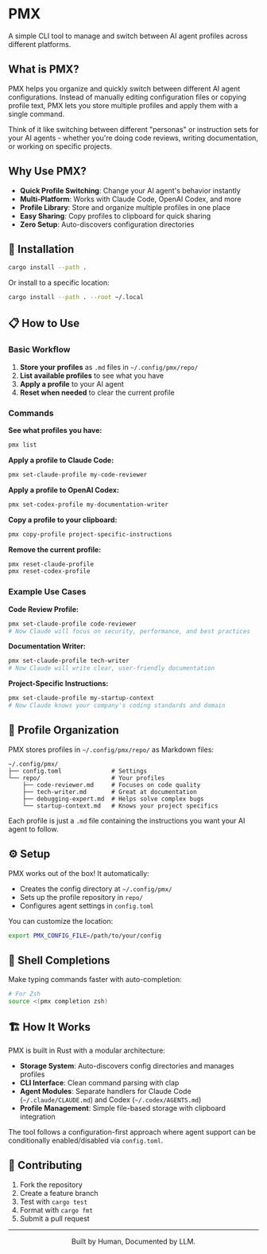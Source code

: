 # PMX

A simple CLI tool to manage and switch between AI agent profiles across different platforms.

## What is PMX?

PMX helps you organize and quickly switch between different AI agent configurations. Instead of manually editing configuration files or copying profile text, PMX lets you store multiple profiles and apply them with a single command.

Think of it like switching between different "personas" or instruction sets for your AI agents - whether you're doing code reviews, writing documentation, or working on specific projects.

## Why Use PMX?

- **Quick Profile Switching**: Change your AI agent's behavior instantly
- **Multi-Platform**: Works with Claude Code, OpenAI Codex, and more
- **Profile Library**: Store and organize multiple profiles in one place
- **Easy Sharing**: Copy profiles to clipboard for quick sharing
- **Zero Setup**: Auto-discovers configuration directories

## 🚀 Installation

```bash
cargo install --path .
```

Or install to a specific location:
```bash
cargo install --path . --root ~/.local
```

## 📋 How to Use

### Basic Workflow

1. **Store your profiles** as `.md` files in `~/.config/pmx/repo/`
2. **List available profiles** to see what you have
3. **Apply a profile** to your AI agent
4. **Reset when needed** to clear the current profile

### Commands

**See what profiles you have:**
```bash
pmx list
```

**Apply a profile to Claude Code:**
```bash
pmx set-claude-profile my-code-reviewer
```

**Apply a profile to OpenAI Codex:**
```bash
pmx set-codex-profile my-documentation-writer
```

**Copy a profile to your clipboard:**
```bash
pmx copy-profile project-specific-instructions
```

**Remove the current profile:**
```bash
pmx reset-claude-profile
pmx reset-codex-profile
```

### Example Use Cases

**Code Review Profile:**
```bash
pmx set-claude-profile code-reviewer
# Now Claude will focus on security, performance, and best practices
```

**Documentation Writer:**
```bash
pmx set-claude-profile tech-writer
# Now Claude will write clear, user-friendly documentation
```

**Project-Specific Instructions:**
```bash
pmx set-claude-profile my-startup-context
# Now Claude knows your company's coding standards and domain
```

## 📁 Profile Organization

PMX stores profiles in `~/.config/pmx/repo/` as Markdown files:

```
~/.config/pmx/
├── config.toml              # Settings
└── repo/                    # Your profiles
    ├── code-reviewer.md     # Focuses on code quality
    ├── tech-writer.md       # Great at documentation
    ├── debugging-expert.md  # Helps solve complex bugs
    └── startup-context.md   # Knows your project specifics
```

Each profile is just a `.md` file containing the instructions you want your AI agent to follow.

## ⚙️ Setup

PMX works out of the box! It automatically:
- Creates the config directory at `~/.config/pmx/`
- Sets up the profile repository in `repo/`
- Configures agent settings in `config.toml`

You can customize the location:
```bash
export PMX_CONFIG_FILE=/path/to/your/config
```

## 🔧 Shell Completions

Make typing commands faster with auto-completion:

```bash
# For Zsh
source <(pmx completion zsh)
```

## 🏗️ How It Works

PMX is built in Rust with a modular architecture:

- **Storage System**: Auto-discovers config directories and manages profiles
- **CLI Interface**: Clean command parsing with clap
- **Agent Modules**: Separate handlers for Claude Code (`~/.claude/CLAUDE.md`) and Codex (`~/.codex/AGENTS.md`)
- **Profile Management**: Simple file-based storage with clipboard integration

The tool follows a configuration-first approach where agent support can be conditionally enabled/disabled via `config.toml`.

## 🤝 Contributing

1. Fork the repository
2. Create a feature branch
3. Test with `cargo test`
4. Format with `cargo fmt`
5. Submit a pull request

---

<div align="center">
Built by Human, Documented by LLM.
</div>
